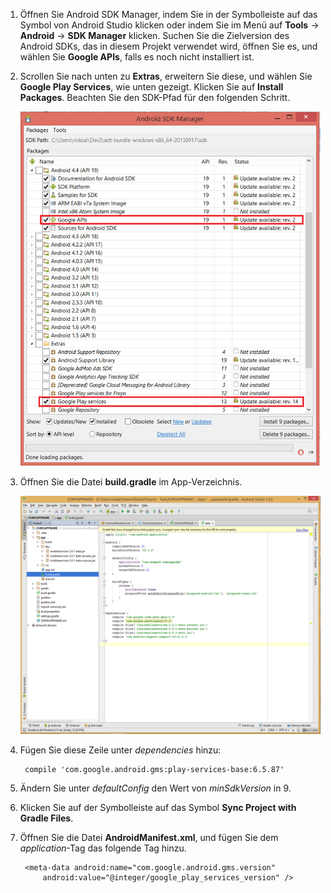 1. Öffnen Sie Android SDK Manager, indem Sie in der Symbolleiste auf das Symbol von Android Studio klicken oder indem Sie im Menü auf **Tools** -> **Android** -> **SDK Manager** klicken. Suchen Sie die Zielversion des Android SDKs, das in diesem Projekt verwendet wird, öffnen Sie es, und wählen Sie **Google APIs**, falls es noch nicht installiert ist.

2. Scrollen Sie nach unten zu **Extras**, erweitern Sie diese, und wählen Sie **Google Play Services**, wie unten gezeigt. Klicken Sie auf **Install Packages**. Beachten Sie den SDK-Pfad für den folgenden Schritt.

   	![](./media/notification-hubs-android-get-started/notification-hub-create-android-app4.png)


3. Öffnen Sie die Datei **build.gradle** im App-Verzeichnis.

	![](./media/mobile-services-android-get-started-push/android-studio-push-build-gradle.png)

4. Fügen Sie diese Zeile unter *dependencies* hinzu:

   		compile 'com.google.android.gms:play-services-base:6.5.87'

5. Ändern Sie unter *defaultConfig* den Wert von *minSdkVersion* in 9.
 
6. Klicken Sie auf der Symbolleiste auf das Symbol **Sync Project with Gradle Files**.

7. Öffnen Sie die Datei **AndroidManifest.xml**, und fügen Sie dem *application*-Tag das folgende Tag hinzu.

        <meta-data android:name="com.google.android.gms.version"
            android:value="@integer/google_play_services_version" />
 

<!----HONumber=August15_HO6-->
